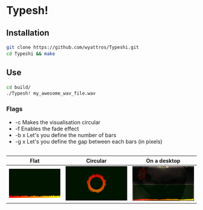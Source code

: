 # Typesh!

## Installation
```sh
git clone https://github.com/wyattros/Typeshi.git
cd Typeshi && make
```

## Use
```sh
cd build/
./Typesh! my_awesome_wav_file.wav
```
### Flags
-  -c Makes the visualisation circular
-  -f Enables the fade effect
-  -b x Let's you define the number of bars
-  -g x Let's you define the gap between each bars (in pixels)

## 
| Flat                            | Circular                                | On a desktop                   |
| ------------------------------------ | -------------------------------------------- | ------------------------------------- |
| ![Flat bars](assets/images/flat.png) | ![Circular bars](assets/images/circular.png) | ![Desktop](assets/images/desktop.png) |
